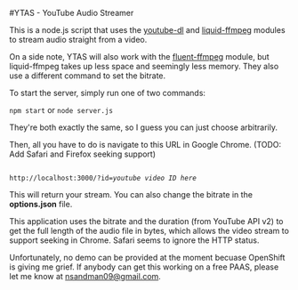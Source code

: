 #YTAS - YouTube Audio Streamer

This is a node.js script that uses the [youtube-dl](http://www.github.com/fent/node-youtube-dl) and [liquid-ffmpeg](https://www.npmjs.com/package/liquid-ffmpeg) modules to stream audio straight from a video. 

On a side note, YTAS will also work with the [fluent-ffmpeg](https://github.com/fluent-ffmpeg/node-fluent-ffmpeg) module, but liquid-ffmpeg takes up less space and seemingly less memory. They also use a different command to set the bitrate.

To start the server, simply run one of two commands:

<code>npm start</code> or <code>node server.js</code>

They're both exactly the same, so I guess you can just choose arbitrarily.

Then, all you have to do is navigate to this URL in Google Chrome. (TODO: Add Safari and Firefox seeking support)

<code>
http://localhost:3000/?id=<em>youtube video ID here</em>
</code>

This will return your stream. You can also change the bitrate in the <strong>options.json</strong> file.

This application uses the bitrate and the duration (from YouTube API v2) to get the full length of the audio file in bytes, which allows the video stream to support seeking in Chrome. Safari seems to ignore the HTTP status. 

Unfortunately, no demo can be provided at the moment becuase OpenShift is giving me grief. If anybody can get this working on a free PAAS, please let me know at nsandman09@gmail.com.
